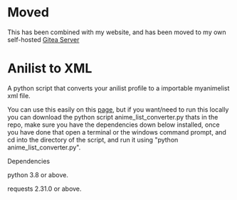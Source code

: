 # Moved
This has been combined with my website, and has been moved to my own self-hosted [Gitea Server](https://git.swightshome.xyz/)

# Anilist to XML
A python script that converts your anilist profile to a importable myanimelist xml file.

You can use this easily on this [page](https://swightshome.xyz/Anilist-XML), but if you want/need to run this locally you can download the python script anime_list_converter.py thats in the repo, make sure you have the dependencies down below installed, once you have done that open a terminal or the windows command prompt, and cd into the directory of the script, and run it using "python anime_list_converter.py".

Dependencies

python 3.8 or above.

requests 2.31.0 or above.


